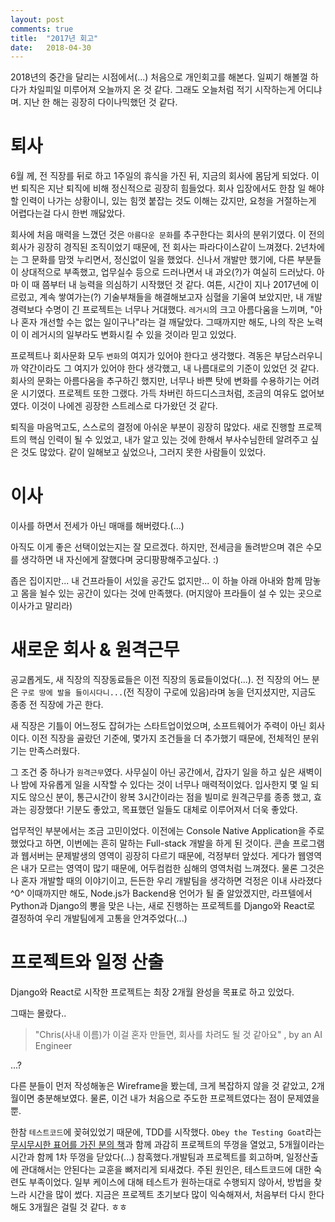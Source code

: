 ```yaml
---
layout: post
comments: true
title:  "2017년 회고"
date:   2018-04-30
---
```


2018년의 중간을 달리는 시점에서(...) 처음으로 개인회고를 해본다. 일찌기 해볼껄 하다가 차일피일 미루어져 오늘까지 온 것 같다. 그래도 오늘처럼 적기 시작하는게 어디냐며. 지난 한 해는 굉장히 다이나믹했던 것 같다.

# 퇴사

 6월 께, 전 직장를 뒤로 하고 1주일의 휴식을 가진 뒤, 지금의 회사에 몸담게 되었다. 이번 퇴직은 지난 퇴직에 비해 정신적으로 굉장히 힘들었다. 회사 입장에서도 한참 일 해야 할 인력이 나가는 상황이니, 있는 힘껏 붙잡는 것도 이해는 갔지만, 요청을 거절하는게 어렵다는걸 다시 한번 깨닳았다.

 회사에 처음 매력을 느꼈던 것은 `아름다운 문화`를 추구한다는 회사의 분위기였다. 이 전의 회사가 굉장히 경직된 조직이었기 때문에, 전 회사는 파라다이스같이 느껴졌다. 2년차에는 그 문화를 맘껏 누리면서, 정신없이 일을 했었다. 신나서 개발만 했기에, 다른 부분들이 상대적으로 부족했고, 업무실수 등으로 드러나면서 내 과오(?)가 여실히 드러났다. 아마 이 때 쯤부터 내 능력을 의심하기 시작했던 것 같다. 여튼, 시간이 지나 2017년에 이르렀고, 계속 쌓여가는(?) 기술부채들을 해결해보고자 심혈을 기울여 보았지만, 내 개발 경력보다 수명이 긴 프로젝트는 너무나 거대했다. `레거시`의 크고 아름다움을 느끼며, "아 나 혼자 개선할 수는 없는 일이구나"라는 걸 깨달았다. 그때까지만 해도, 나의 작은 노력이 이 레거시의 일부라도 변화시킬 수 있을 것이라 믿고 있었다.

 프로젝트나 회사문화 모두 `변화`의 여지가 있어야 한다고 생각했다. 격동은 부담스러우니까 약간이라도 그 여지가 있어야 한다 생각했고, 내 나름대로의 기준이 있었던 것 같다. 회사의 문화는 아름다움을 추구하긴 했지만, 너무나 바쁜 탓에 변화를 수용하기는 어려운 시기였다. 프로젝트 또한 그랬다. 가득 차버린 하드디스크처럼, 조금의 여유도 없어보였다. 이것이 나에겐 굉장한 스트레스로 다가왔던 것 같다.
 
 퇴직을 마음먹고도, 스스로의 결정에 아쉬운 부분이 굉장히 많았다. 새로 진행할 프로젝트의 핵심 인력이 될 수 있었고, 내가 알고 있는 것에 한해서 부사수님한테 알려주고 싶은 것도 많았다. 같이 일해보고 싶었으나, 그러지 못한 사람들이 있었다.
 

# 이사

이사를 하면서 전세가 아닌 매매를 해버렸다.(...)

아직도 이게 좋은 선택이었는지는 잘 모르겠다. 하지만, 전세금을 돌려받으며 겪은 수모를 생각하면 내 자신에게 잘했다며 궁디팡팡해주고싶다. :)

좁은 집이지만... 내 건프라들이 서있을 공간도 없지만... 이 하늘 아래 아내와 함께 맘놓고 몸을 뉠수 있는 공간이 있다는 것에 만족했다. (머지않아 프라들이 설 수 있는 곳으로 이사가고 말리라)


# 새로운 회사 & 원격근무

 공교롭게도, 새 직장의 직장동료들은 이전 직장의 동료들이었다(...). 전 직장의 어느 분은 `구로 땅에 발을 들이시다니...`(전 직장이 구로에 있음)라며 농을 던지셨지만, 지금도 종종 전 직장에 가곤 한다. 

 새 직장은 기틀이 어느정도 잡혀가는 스타트업이었으며, 소프트웨어가 주력이 아닌 회사이다. 이전 직장을 골랐던 기준에, 몇가지 조건들을 더 추가했기 때문에, 전체적인 분위기는 만족스러웠다.

 그 조건 중 하나가 `원격근무`였다. 사무실이 아닌 공간에서, 갑자기 일을 하고 싶은 새벽이나 밤에 자유롭게 일을 시작할 수 있다는 것이 너무나 매력적이었다. 입사한지 몇 일 되지도 않으신 분이, 통근시간이 왕복 3시간이라는 점을 빌미로 원격근무를 종종 했고, 효과는 굉장했다! 기분도 좋았고, 목표했던 일들도 대체로 이루어져서 더욱 좋았다.
 
 업무적인 부분에서는 조금 고민이었다. 이전에는 Console Native Application을 주로 했었다고 하면, 이번에는 흔히 말하는 Full-stack 개발을 하게 된 것이다. 콘솔 프로그램과 웹서버는 문제발생의 영역이 굉장히 다르기 때문에, 걱정부터 앞섰다. 게다가 웹영역은 내가 모르는 영역이 많기 때문에, 어두컴컴한 심해의 영역처럼 느껴졌다. 물론 그것은 나 혼자 개발할 때의 이야기이고, 든든한 우리 개발팀을 생각하면 걱정은 이내 사라졌다^0^ 이때까지만 해도, Node.js가 Backend용 언어가 될 줄 알았겠지만,  라프텔에서 Python과 Django의 뽕을 맞은 나는, 새로 진행하는 프로젝트를 Django와 React로 결정하여 우리 개발팀에게 고통을 안겨주었다(...)
 

# 프로젝트와 일정 산출

Django와 React로 시작한 프로젝트는 최장 2개월 완성을 목표로 하고 있었다.

그때는 몰랐다..

> "Chris(사내 이름)가 이걸 혼자 만들면, 회사를 차려도 될 것 같아요" 
> , by an AI Engineer
 
...?

다른 분들이 먼저 작성해놓은 Wireframe을 봤는데, 크게 복잡하지 않을 것 같았고, 2개월이면 충분해보였다. 물론, 이건 내가 처음으로 주도한 프로젝트였다는 점이 문제였을 뿐.

한참 `테스트코드`에 꽂혀있었기 때문에, TDD를 시작했다. `Obey the Testing Goat`라는 [무시무시한 표어를 가진 분의 책](https://www.obeythetestinggoat.com)과 함께 과감히 프로젝트의 뚜껑을 열었고, 5개월이라는 시간과 함께 1차 뚜껑을 닫았다(...) 참혹했다.개발팀과 프로젝트를 회고하며, 일정산출에 관대해서는 안된다는 교훈을 뼈저리게 되새겼다. 주된 원인은, 테스트코드에 대한 숙련도 부족이었다. 일부 케이스에 대해 테스트가 원하는대로 수행되지 않아서, 방법을 찾느라 시간을 많이 썼다. 지금은 프로젝트 초기보다 많이 익숙해져서, 처음부터 다시 한다 해도 3개월은 걸릴 것 같다. ㅎㅎ

